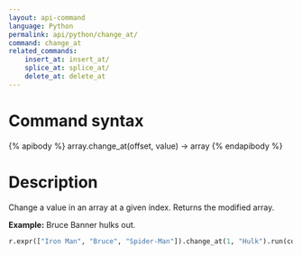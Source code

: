 ```yaml
---
layout: api-command
language: Python
permalink: api/python/change_at/
command: change_at
related_commands:
    insert_at: insert_at/
    splice_at: splice_at/
    delete_at: delete_at
---
```


# Command syntax #

{% apibody %}
array.change_at(offset, value) &rarr; array
{% endapibody %}

# Description #

Change a value in an array at a given index. Returns the modified array.

__Example:__ Bruce Banner hulks out.

```py
r.expr(["Iron Man", "Bruce", "Spider-Man"]).change_at(1, "Hulk").run(conn)
```

